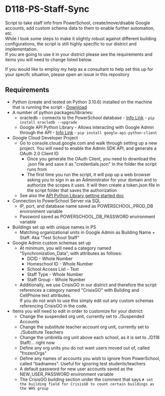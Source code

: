 # D118-PS-Staff-Sync

Script to take staff info from PowerSchool, create/move/disable Google accounts, add custom schema data to them to enable further automation, etc.  
While I took some steps to make it slightly robust against different building configurations, the script is still highly specific to our district and implementation.  
If you are going to use it in your district please see the requirements and items you will need to change listed below.  

If you would like to employ my help as a consultant to help set this up for your specifc situation, please open an issue in this repository

## Requirements

- Python (create and tested on Python 3.10.6) installed on the machine that is running the script - [Download](https://www.python.org/downloads/release/python-3106/)
- A number of python packages/libraries:
  - oracledb - connects to the PowerSchool database - [Info Link](https://oracle.github.io/python-oracledb/) - `pip install oracledb --upgrade`
  - Google API Python Library - Allows interacting with Google Admin through the API - [Info Link](https://github.com/googleapis/google-api-python-client) - `pip install google-api-python-client`
- Google Cloud Developer Project
  - Go to console.cloud.google.com and walk through setting up a new project. You will need to enable the Admin SDK API, and generate a OAuth 2.0 Client ID
    - Once you generate the OAuth Client, you need to download the .json file and save it as "credentials.json" in the folder the script runs from
    - The first time you run the script, it will pop up a web browser asking you to sign in as an Administrator for your domain and to authorize the scopes it uses. It will then create a token.json file in the script folder that saves the authorization
  - See also the [API Python Library getting started doc](https://github.com/googleapis/google-api-python-client/blob/main/docs/start.md)
- Connection to PowerSchool Server via SQL
  - IP, port, and database name saved as POWERSCHOOL_PROD_DB environment variable
  - Password saved as POWERSCHOOL_DB_PASSWORD environment variable
- Buildings set up with unique names in PS
  - Matching organizational units in Google Admin as Building Name + Staff. Aka "Test School Staff"  
- Google Admin custom schemas set up
  - At minimum, you will need a category named "Synchronization_Data", with attributes as follows:
    - DCID - Whole Number
    - Homeschool ID - Whole Number
    - School Access List - Text
    - Staff Type - Whole Number
    - Staff Group - Whole Number
  - Additionally, we use CrisisGO in our district and therefore the script references a category named "CrisisGO" with Building and CellPhone text attributes.  
  If you do not wish to use this simply edit out any custom schemas referencing CrisisGO in the code.
- Items you will need to edit in order to customize for your district:
  - Change the suspended org unit, currently set to ./Suspended Accounts
  - Change the substitute teacher account org unit, currently set to ./Substitute Teachers
  - Change the umbrella org unit above each school, as it is set to ./D118 Staff/... right now
  - Define any org units you do not want users moved out of, called "frozenOrgs"
  - Define any names of accounts you wish to ignore from PowerSchool, called "badnames". Useful for ignoring test students/teachers
  - A default password for new user accounts saved as the NEW_USER_PASSWORD environment variable
  - The CrisisGO building section under the comment that says `# set the building field for CrisisGO to count certain buildings as the WHS group`  
